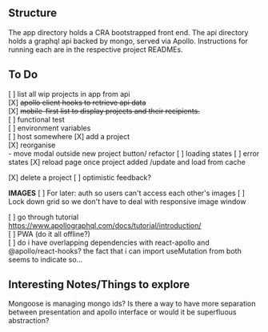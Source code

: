 ## Structure

The app directory holds a CRA bootstrapped front end. The api directory holds a graphql api backed by mongo, served via Apollo. Instructions for running each are in the respective project READMEs.

## To Do
[ ] list all wip projects in app from api  
    [X] ~~apollo client hooks to retrieve api data~~  
    [X] ~~mobile-first list to display projects and their recipients.~~  
    [ ] functional test  
    [ ] environment variables  
    [ ] host somewhere
[X] add a project  
    [X] reorganise  
        - move modal outside new project button/ refactor
    [ ] loading states
    [ ] error states
[X] reload page once project added /update and load from cache 

[X] delete a project 
[ ] optimistic feedback?

**IMAGES**
[ ] For later: auth so users can't access each other's images 
[ ] Lock down grid so we don't have to deal with responsive image window

[ ] go through tutorial https://www.apollographql.com/docs/tutorial/introduction/   
[ ] PWA (do it all offline?)  
[ ] do i have overlapping dependencies with react-apollo and @apollo/react-hooks? the fact that i can import useMutation from both seems to indicate so...

## Interesting Notes/Things to explore
Mongoose is managing mongo ids?
Is there a way to have more separation between presentation and apollo interface or would it be superfluous abstraction?